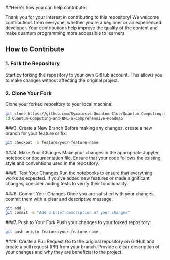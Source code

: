 ##Here's how you can help contribute:

Thank you for your interest in contributing to this repository! We welcome contributions from everyone, whether you're a beginner or an experienced developer. Your contributions help improve the quality of the content and make quantum programming more accessible to learners.

## How to Contribute

### 1. Fork the Repository
Start by forking the repository to your own GitHub account. This allows you to make changes without affecting the original project.

### 2. Clone Your Fork
Clone your forked repository to your local machine:
```bash
git clone https://github.com/Symbiosis-Quantum-Club/Quantum-Computing-and-QML-a-Comprehensive-Roadmap
cd Quantum-Computing-and-QML-a-Comprehensive-Roadmap
```
###3. Create a New Branch
Before making any changes, create a new branch for your feature or fix:
```bash
git checkout -b feature/your-feature-name
```

###4. Make Your Changes
Make your changes in the appropriate Jupyter notebook or documentation file. Ensure that your code follows the existing style and conventions used in the repository.

###5. Test Your Changes
Run the notebooks to ensure that everything works as expected. If you’ve added new features or made significant changes, consider adding tests to verify their functionality.

###6. Commit Your Changes
Once you are satisfied with your changes, commit them with a clear and descriptive message:
```bash
git add .
git commit -m "Add a brief description of your changes"
```

###7. Push to Your Fork
Push your changes to your forked repository:

```bash
git push origin feature/your-feature-name
```

###8. Create a Pull Request
Go to the original repository on GitHub and create a pull request (PR) from your branch. Provide a clear description of your changes and why they are beneficial to the project.
